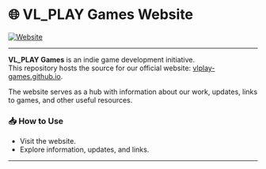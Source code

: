 # 🌐 VL_PLAY Games Website

[![Website](https://img.shields.io/badge/Website-vlplay--games.github.io-blue?style=flat-square)](https://vlplay-games.github.io/)  

---


**VL_PLAY Games** is an indie game development initiative.  
This repository hosts the source for our official website: [vlplay-games.github.io](https://vlplay-games.github.io/).  

The website serves as a hub with information about our work, updates, links to games, and other useful resources.  

### 📥 How to Use
- Visit the website.  
- Explore information, updates, and links.  

---